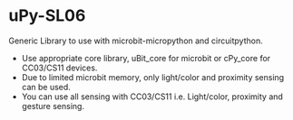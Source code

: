# uPy-SL06
Generic Library to use with microbit-micropython and circuitpython.

* Use appropriate core library, uBit_core for microbit or cPy_core for CC03/CS11 devices.
* Due to limited microbit memory, only light/color and proximity sensing can be used.
* You can use all sensing with CC03/CS11 i.e. Light/color, proximity and gesture sensing.

